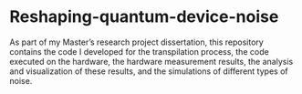 # Reshaping-quantum-device-noise
As part of my Master’s research project dissertation, this repository contains the code I developed for the transpilation process, the code executed on the hardware, the hardware measurement results, the analysis and visualization of these results, and the simulations of different types of noise.

